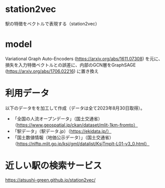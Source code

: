 # station2vec
駅の特徴をベクトルで表現する（station2vec）

# model
Variational Graph Auto-Encoders (https://arxiv.org/abs/1611.07308) を元に、
損失を入力特徴ベクトルとの誤差に、内部のGCN層をGraphSAGE (https://arxiv.org/abs/1706.02216) に置き換え

# 利用データ
以下のデータをを加工して作成（データは全て2023年8月30日取得）。
- 「全国の人流オープンデータ」（国土交通省）（https://www.geospatial.jp/ckan/dataset/mlit-1km-fromto）
- 「駅データ」（駅データ.jp）（https://ekidata.jp/）
- 「国土数値情報（地価公示データ）」（国土交通省）（https://nlftp.mlit.go.jp/ksj/gml/datalist/KsjTmplt-L01-v3_0.html）

# 近しい駅の検索サービス
https://atsushi-green.github.io/station2vec/


